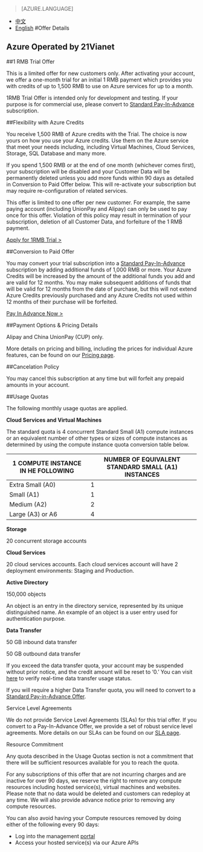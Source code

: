 <properties
	pageTitle="Offer Details - Microsoft Azure"
    description="Offer Details - 1 RMB Trial Offer"
    services=""
    documentationCenter=""
    authors=""
    manager=""
    editor=""
    tags=""/>

<tags ms.service="legal-en" ms.date="" wacn.date="" wacn.lang="en"/>

> [AZURE.LANGUAGE]
- [中文](/offers/ms-mc-azr-44p/)
- [English](/offers/ms-mc-azr-44p-en/)
#Offer Details

## Azure Operated by 21Vianet

##1 RMB Trial Offer

This is a limited offer for new customers only. After activating your account, we offer a one-month trial for an initial 1 RMB payment which provides you with credits of up to 1,500 RMB to use on Azure services for up to a month.

1RMB Trial Offer is intended only for development and testing. If your purpose is for commercial use, please convert to  [Standard Pay-In-Advance](https://www.azure.cn/offers/ms-mc-arz-33p/) subscription.

##Flexibility with Azure Credits

You receive 1,500 RMB of Azure credits with the Trial. The choice is now yours on how you use your Azure credits. Use them on the Azure service that meet your needs including, including Virtual Machines, Cloud Services, Storage, SQL Database and many more.

If you spend 1,500 RMB or at the end of one month (whichever comes first), your subscription will be disabled and your Customer Data will be permanently deleted unless you add more funds within 90 days as detailed in Conversion to Paid Offer below. This will re-activate your subscription but may require re-configuration of related services. 

This offer is limited to one offer per new customer. For example, the same paying account (including UnionPay and Alipay) can only be used to pay once for this offer. Violation of this policy may result in termination of your subscription, deletion of all Customer Data, and forfeiture of the 1 RMB payment.

[Apply for 1RMB Trial >](/pricing/1rmb-trial/)

##Conversion to Paid Offer

You may convert your trial subscription into a  [Standard Pay-In-Advance](https://www.azure.cn/offers/ms-mc-arz-33p/) subscription by adding additional funds of 1,000 RMB or more. Your Azure Credits will be increased by the amount of the additional funds you add and are valid for 12 months. You may make subsequent additions of funds that will be valid for 12 months from the date of purchase, but this will not extend Azure Credits previously purchased and any Azure Credits not used within 12 months of their purchase will be forfeited.

[Pay In Advance Now >](/pricing/pia/)

##Payment Options & Pricing Details

Alipay and China UnionPay (CUP) only.

More details on pricing and billing, including the prices for individual Azure features, can be found on our [Pricing page](https://www.azure.cn/pricing/overview/).

##Cancelation Policy

You may cancel this subscription at any time but will forfeit any prepaid amounts in your account.

##Usage Quotas

The following monthly usage quotas are applied. 

**Cloud Services and Virtual Machines**

The standard quota is 4 concurrent Standard Small (A1) compute instances or an equivalent number of other types or sizes of compute instances as determined by using the compute instance quota conversion table below.


|1 COMPUTE INSTANCE IN  HE FOLLOWING|NUMBER OF EQUIVALENT STANDARD SMALL (A1) INSTANCES|
|-----------------------|----------------------------|
|Extra Small (A0) |1 |
|Small (A1) |1 |
|Medium (A2)| 2 |
|Large (A3) or A6 |4 |

**Storage**

20 concurrent storage accounts

**Cloud Services**

20 cloud services accounts. Each cloud services account will have 2 deployment environments: Staging and Production.

**Active Directory**

150,000 objects

An object is an entry in the directory service, represented by its unique distinguished name. An example of an object is a user entry used for authentication purpose.

**Data Transfer**

50 GB inbound data transfer

50 GB outbound data transfer

If you exceed the data transfer quota, your account may be suspended without prior notice, and the credit amount will be reset to ‘0.’ You can visit [here](https://account.windowsazure.cn/Subscriptions/) to verify real-time data transfer usage status.

If you will require a higher Data Transfer quota, you will need to convert to a  [Standard Pay-in-Advance Offer](https://www.azure.cn/offers/ms-mc-arz-33p/).

Service Level Agreements

We do not provide Service Level Agreements (SLAs) for this trial offer. If you convert to a Pay-In-Advance Offer, we provide a set of robust service level agreements. More details on our SLAs can be found on our  [SLA page](https://www.azure.cn/support/legal/sla/). 

Resource Commitment

Any quota described in the Usage Quotas section is not a commitment that there will be sufficient resources available for you to reach the quota.

For any subscriptions of this offer that are not incurring charges and are inactive for over 90 days, we reserve the right to remove any compute resources including hosted service(s), virtual machines and websites. Please note that no data would be deleted and customers can redeploy at any time. We will also provide advance notice prior to removing any compute resources.

You can also avoid having your Compute resources removed by doing either of the following every 90 days:
- Log into the management [portal](https://manage.windowsazure.cn/)
- Access your hosted service(s) via our Azure APIs